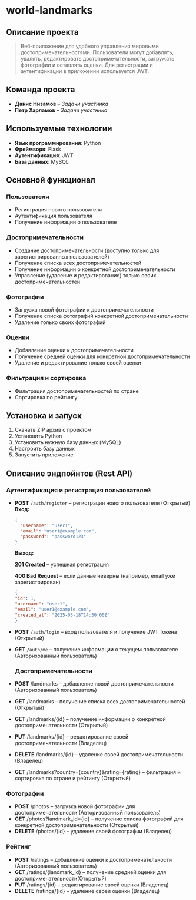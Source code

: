 # world-landmarks

## Описание проекта
> Веб-приложение для удобного управления мировыми достопримечательностями. Пользователи могут добавлять, удалять, редактировать достопримечательности, загружать фотографии и оставлять оценки. Для регистрации и аутентификации в приложении используется JWT.

## Команда проекта
- **Данис Низамов** – *Задачи участника*
- **Петр Харламов** – *Задачи участника*

## Используемые технологии
- **Язык программирования**: Python
- **Фреймворк**: Flask
- **Аутентификация**: JWT
- **База данных**: MySQL

## Основной функционал

### Пользователи
- Регистрация нового пользователя
- Аутентификация пользователя
- Получение информации о пользователе

### Достопримечательности
- Создание достопримечательности (доступно только для зарегистрированных пользователей)
- Получение списка всех достопримечательностей
- Получение информации о конкретной достопримечательности
- Управление (удаление и редактирование) только своих достопримечательностей

### Фотографии
- Загрузка новой фотографии к достопримечательности
- Получение списка фотографий конкретной достопримечательности
- Удаление только своих фотографий

### Оценки
- Добавление оценки к достопримечательности
- Получение средней оценки для конкретной достопримечательности
- Удаление и редактирование только своей оценки

### Фильтрация и сортировка
- Фильтрация достопримечательностей по стране
- Сортировка по рейтингу

## Установка и запуск
1. Скачать ZIP архив с проектом
2. Установить Python
3. Установить нужную базу данных (MySQL)
4. Настроить базу данных
5. Запустить приложение

## Описание эндпойнтов (Rest API)

### Аутентификация и регистрация пользователей

- **POST** `/auth/register` – регистрация нового пользователя (Открытый)
  **Вход:**
  ```json
  {
    "username": "user1",
    "email": "user1@example.com",
    "password": "password123"
  }
  ```
  **Выход:**
  
  **201 Created** – успешная регистрация

  **400 Bad Request** – если данные неверны (например, email уже зарегистрирован)

  ```json
  {
  "id": 1,
  "username": "user1",
  "email": "user1@example.com",
  "created_at": "2025-03-18T14:30:00Z"
  }
  ```
- **POST** `/auth/login` – вход пользователя и получение JWT токена (Открытый)
- **GET** `/auth/me` – получение информации о текущем пользователе (Авторизованный пользователь)

  ### Достопримечательности
  
 - **POST** /landmarks – добавление новой достопримечательности (Авторизованный пользователь)

 - **GET** /landmarks – получение списка всех достопримечательностей (Открытый)
  
 - **GET** /landmarks/{id} – получение информации о конкретной достопримечательности (Открытый)
  
 - **PUT** /landmarks/{id} – редактирование своей достопримечательности (Владелец)
  
 - **DELETE** /landmarks/{id} – удаление своей достопримечательности (Владелец)
  
 - **GET** /landmarks?country={country}&rating={rating} – фильтрация и сортировка по стране и рейтингу (Открытый)

  ### Фотографии
 - **POST** /photos – загрузка новой фотографии для достопримечательности (Авторизованный пользователь)
 - **GET** /photos?landmark_id={id} – получение списка фотографий для конкретной достопримечательности (Открытый)
 - **DELETE** /photos/{id} – удаление своей фотографии (Владелец)

  ### Рейтинг
  - **POST** /ratings – добавление оценки к достопримечательности (Авторизованный пользователь)
  - **GET** /ratings/{landmark_id} – получение средней оценки для достопримечательности(Открытый)
  - **PUT** /ratings/{id} – редактирование своей оценки (Владелец)
  - **DELETE** /ratings/{id} – удаление своей оценки (Владелец)





